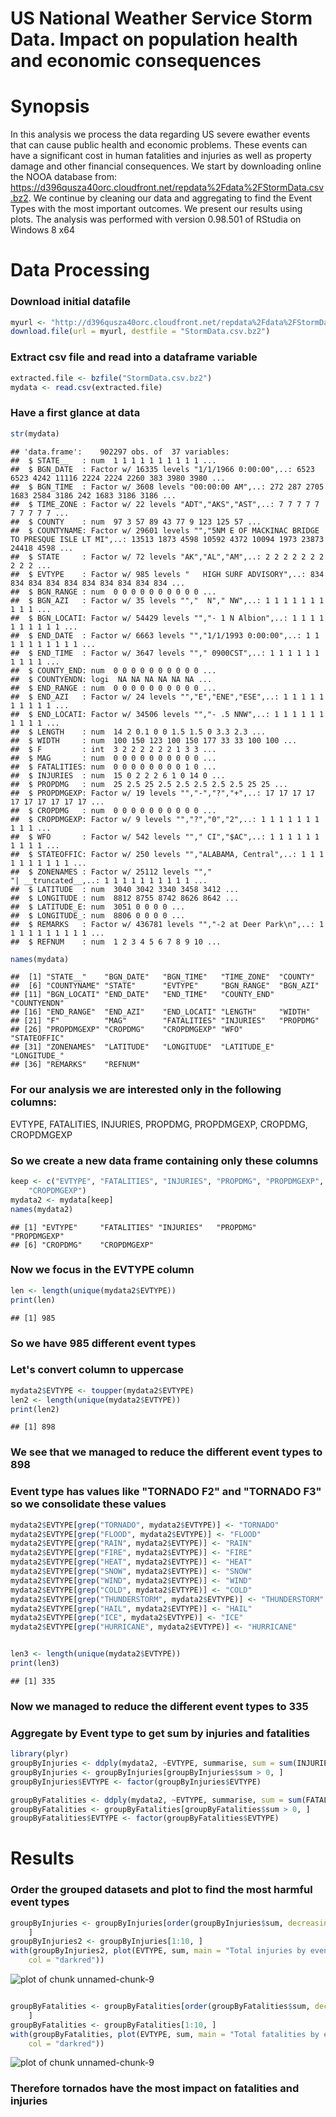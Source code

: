 US National Weather Service Storm Data. Impact on population health and economic consequences
========================================================
# Synopsis  
In this analysis we process the data regarding US severe ewather events that 
can cause public health and economic problems. These events can have a 
significant cost in human fatalities and injuries as well as property damage and
other financial consequences. We start by downloading online the NOOA database 
from: https://d396qusza40orc.cloudfront.net/repdata%2Fdata%2FStormData.csv.bz2.
We continue by cleaning our data and aggregating to find the Event Types with
the most important outcomes. We present our results using plots. The analysis
was performed with version 0.98.501 of RStudia on Windows 8 x64



# Data Processing  

### Download initial datafile 

```r
myurl <- "http://d396qusza40orc.cloudfront.net/repdata%2Fdata%2FStormData.csv.bz2"
download.file(url = myurl, destfile = "StormData.csv.bz2")
```


### Extract csv file and read into a dataframe variable

```r
extracted.file <- bzfile("StormData.csv.bz2")
mydata <- read.csv(extracted.file)
```

### Have a first glance at data

```r
str(mydata)
```

```
## 'data.frame':	902297 obs. of  37 variables:
##  $ STATE__   : num  1 1 1 1 1 1 1 1 1 1 ...
##  $ BGN_DATE  : Factor w/ 16335 levels "1/1/1966 0:00:00",..: 6523 6523 4242 11116 2224 2224 2260 383 3980 3980 ...
##  $ BGN_TIME  : Factor w/ 3608 levels "00:00:00 AM",..: 272 287 2705 1683 2584 3186 242 1683 3186 3186 ...
##  $ TIME_ZONE : Factor w/ 22 levels "ADT","AKS","AST",..: 7 7 7 7 7 7 7 7 7 7 ...
##  $ COUNTY    : num  97 3 57 89 43 77 9 123 125 57 ...
##  $ COUNTYNAME: Factor w/ 29601 levels "","5NM E OF MACKINAC BRIDGE TO PRESQUE ISLE LT MI",..: 13513 1873 4598 10592 4372 10094 1973 23873 24418 4598 ...
##  $ STATE     : Factor w/ 72 levels "AK","AL","AM",..: 2 2 2 2 2 2 2 2 2 2 ...
##  $ EVTYPE    : Factor w/ 985 levels "   HIGH SURF ADVISORY",..: 834 834 834 834 834 834 834 834 834 834 ...
##  $ BGN_RANGE : num  0 0 0 0 0 0 0 0 0 0 ...
##  $ BGN_AZI   : Factor w/ 35 levels "","  N"," NW",..: 1 1 1 1 1 1 1 1 1 1 ...
##  $ BGN_LOCATI: Factor w/ 54429 levels "","- 1 N Albion",..: 1 1 1 1 1 1 1 1 1 1 ...
##  $ END_DATE  : Factor w/ 6663 levels "","1/1/1993 0:00:00",..: 1 1 1 1 1 1 1 1 1 1 ...
##  $ END_TIME  : Factor w/ 3647 levels ""," 0900CST",..: 1 1 1 1 1 1 1 1 1 1 ...
##  $ COUNTY_END: num  0 0 0 0 0 0 0 0 0 0 ...
##  $ COUNTYENDN: logi  NA NA NA NA NA NA ...
##  $ END_RANGE : num  0 0 0 0 0 0 0 0 0 0 ...
##  $ END_AZI   : Factor w/ 24 levels "","E","ENE","ESE",..: 1 1 1 1 1 1 1 1 1 1 ...
##  $ END_LOCATI: Factor w/ 34506 levels "","- .5 NNW",..: 1 1 1 1 1 1 1 1 1 1 ...
##  $ LENGTH    : num  14 2 0.1 0 0 1.5 1.5 0 3.3 2.3 ...
##  $ WIDTH     : num  100 150 123 100 150 177 33 33 100 100 ...
##  $ F         : int  3 2 2 2 2 2 2 1 3 3 ...
##  $ MAG       : num  0 0 0 0 0 0 0 0 0 0 ...
##  $ FATALITIES: num  0 0 0 0 0 0 0 0 1 0 ...
##  $ INJURIES  : num  15 0 2 2 2 6 1 0 14 0 ...
##  $ PROPDMG   : num  25 2.5 25 2.5 2.5 2.5 2.5 2.5 25 25 ...
##  $ PROPDMGEXP: Factor w/ 19 levels "","-","?","+",..: 17 17 17 17 17 17 17 17 17 17 ...
##  $ CROPDMG   : num  0 0 0 0 0 0 0 0 0 0 ...
##  $ CROPDMGEXP: Factor w/ 9 levels "","?","0","2",..: 1 1 1 1 1 1 1 1 1 1 ...
##  $ WFO       : Factor w/ 542 levels ""," CI","$AC",..: 1 1 1 1 1 1 1 1 1 1 ...
##  $ STATEOFFIC: Factor w/ 250 levels "","ALABAMA, Central",..: 1 1 1 1 1 1 1 1 1 1 ...
##  $ ZONENAMES : Factor w/ 25112 levels "","                                                                                                                               "| __truncated__,..: 1 1 1 1 1 1 1 1 1 1 ...
##  $ LATITUDE  : num  3040 3042 3340 3458 3412 ...
##  $ LONGITUDE : num  8812 8755 8742 8626 8642 ...
##  $ LATITUDE_E: num  3051 0 0 0 0 ...
##  $ LONGITUDE_: num  8806 0 0 0 0 ...
##  $ REMARKS   : Factor w/ 436781 levels "","-2 at Deer Park\n",..: 1 1 1 1 1 1 1 1 1 1 ...
##  $ REFNUM    : num  1 2 3 4 5 6 7 8 9 10 ...
```

```r
names(mydata)
```

```
##  [1] "STATE__"    "BGN_DATE"   "BGN_TIME"   "TIME_ZONE"  "COUNTY"    
##  [6] "COUNTYNAME" "STATE"      "EVTYPE"     "BGN_RANGE"  "BGN_AZI"   
## [11] "BGN_LOCATI" "END_DATE"   "END_TIME"   "COUNTY_END" "COUNTYENDN"
## [16] "END_RANGE"  "END_AZI"    "END_LOCATI" "LENGTH"     "WIDTH"     
## [21] "F"          "MAG"        "FATALITIES" "INJURIES"   "PROPDMG"   
## [26] "PROPDMGEXP" "CROPDMG"    "CROPDMGEXP" "WFO"        "STATEOFFIC"
## [31] "ZONENAMES"  "LATITUDE"   "LONGITUDE"  "LATITUDE_E" "LONGITUDE_"
## [36] "REMARKS"    "REFNUM"
```


### For our analysis we are interested only in the following columns:  
EVTYPE, FATALITIES, INJURIES, PROPDMG, PROPDMGEXP, CROPDMG, CROPDMGEXP
### So we create a new data frame containing only these columns


```r
keep <- c("EVTYPE", "FATALITIES", "INJURIES", "PROPDMG", "PROPDMGEXP", "CROPDMG", 
    "CROPDMGEXP")
mydata2 <- mydata[keep]
names(mydata2)
```

```
## [1] "EVTYPE"     "FATALITIES" "INJURIES"   "PROPDMG"    "PROPDMGEXP"
## [6] "CROPDMG"    "CROPDMGEXP"
```


### Now we focus in the EVTYPE column

```r
len <- length(unique(mydata2$EVTYPE))
print(len)
```

```
## [1] 985
```

### So we have 985 different event types
### Let's convert column to uppercase

```r
mydata2$EVTYPE <- toupper(mydata2$EVTYPE)
len2 <- length(unique(mydata2$EVTYPE))
print(len2)
```

```
## [1] 898
```

### We see that we managed to reduce the different event types to 898

### Event type has values like **"TORNADO F2"** and **"TORNADO F3"** so we consolidate these values 

```r
mydata2$EVTYPE[grep("TORNADO", mydata2$EVTYPE)] <- "TORNADO"
mydata2$EVTYPE[grep("FLOOD", mydata2$EVTYPE)] <- "FLOOD"
mydata2$EVTYPE[grep("RAIN", mydata2$EVTYPE)] <- "RAIN"
mydata2$EVTYPE[grep("FIRE", mydata2$EVTYPE)] <- "FIRE"
mydata2$EVTYPE[grep("HEAT", mydata2$EVTYPE)] <- "HEAT"
mydata2$EVTYPE[grep("SNOW", mydata2$EVTYPE)] <- "SNOW"
mydata2$EVTYPE[grep("WIND", mydata2$EVTYPE)] <- "WIND"
mydata2$EVTYPE[grep("COLD", mydata2$EVTYPE)] <- "COLD"
mydata2$EVTYPE[grep("THUNDERSTORM", mydata2$EVTYPE)] <- "THUNDERSTORM"
mydata2$EVTYPE[grep("HAIL", mydata2$EVTYPE)] <- "HAIL"
mydata2$EVTYPE[grep("ICE", mydata2$EVTYPE)] <- "ICE"
mydata2$EVTYPE[grep("HURRICANE", mydata2$EVTYPE)] <- "HURRICANE"


len3 <- length(unique(mydata2$EVTYPE))
print(len3)
```

```
## [1] 335
```

### Now we managed to reduce the different event types to 335

### Aggregate by Event type to get sum by injuries and fatalities

```r
library(plyr)
groupByInjuries <- ddply(mydata2, ~EVTYPE, summarise, sum = sum(INJURIES))
groupByInjuries <- groupByInjuries[groupByInjuries$sum > 0, ]
groupByInjuries$EVTYPE <- factor(groupByInjuries$EVTYPE)

groupByFatalities <- ddply(mydata2, ~EVTYPE, summarise, sum = sum(FATALITIES))
groupByFatalities <- groupByFatalities[groupByFatalities$sum > 0, ]
groupByFatalities$EVTYPE <- factor(groupByFatalities$EVTYPE)
```


# Results
### Order the grouped datasets and plot to find the most harmful event types


```r
groupByInjuries <- groupByInjuries[order(groupByInjuries$sum, decreasing = T), 
    ]
groupByInjuries2 <- groupByInjuries[1:10, ]
with(groupByInjuries2, plot(EVTYPE, sum, main = "Total injuries by event type", 
    col = "darkred"))
```

![plot of chunk unnamed-chunk-9](figure/unnamed-chunk-91.png) 

```r

groupByFatalities <- groupByFatalities[order(groupByFatalities$sum, decreasing = T), 
    ]
groupByFatalities <- groupByFatalities[1:10, ]
with(groupByFatalities, plot(EVTYPE, sum, main = "Total fatalities by event type", 
    col = "darkred"))
```

![plot of chunk unnamed-chunk-9](figure/unnamed-chunk-92.png) 


### Therefore tornados have the most impact on fatalities and injuries
